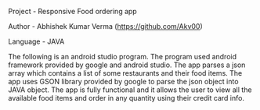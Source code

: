Project - Responsive Food ordering app

Author - Abhishek Kumar Verma (https://github.com/Akv00)

Language - JAVA


The following is an android studio program. The program used android framework provided by google and android studio. The app parses a json array which contains a list of some restaurants and their food items. The app uses GSON library provided by google to parse the json object into JAVA object. The app is fully functional and it allows the user to view all the available food items and order in any quantity using their credit card info.
